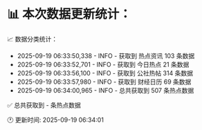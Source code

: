 📊 本次数据更新统计：
==========================

📈 数据分类统计：
- 2025-09-19 06:33:50,338 - INFO - 获取到 热点资讯 103 条数据
- 2025-09-19 06:33:52,701 - INFO - 获取到 今日热点 21 条数据
- 2025-09-19 06:33:56,100 - INFO - 获取到 公社热帖 314 条数据
- 2025-09-19 06:33:57,980 - INFO - 获取到 财经日历 69 条数据
- 2025-09-19 06:34:00,965 - INFO - 总共获取到 507 条热点数据

✅ 总共获取到 - 条热点数据

🕐 更新时间: 2025-09-19 06:34:01
